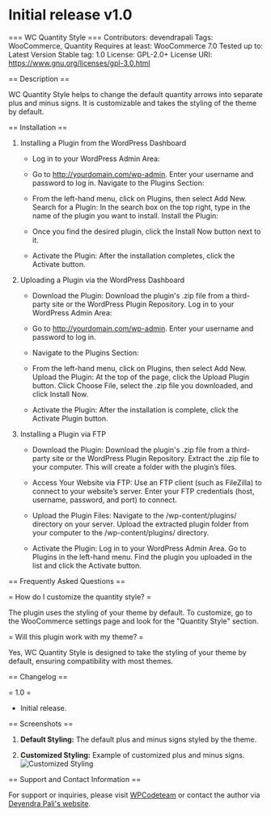 # Initial release v1.0
=== WC Quantity Style ===
Contributors: devendrapali
Tags: WooCommerce, Quantity
Requires at least: WooCommerce 7.0
Tested up to: Latest Version
Stable tag: 1.0
License: GPL-2.0+
License URI: https://www.gnu.org/licenses/gpl-3.0.html

== Description ==

WC Quantity Style helps to change the default quantity arrows into separate plus and minus signs. It is customizable and takes the styling of the theme by default.

== Installation ==

1. Installing a Plugin from the WordPress Dashboard

    - Log in to your WordPress Admin Area:

    - Go to http://yourdomain.com/wp-admin.
    Enter your username and password to log in.
    Navigate to the Plugins Section:

    - From the left-hand menu, click on Plugins, then select Add New.
    Search for a Plugin:
    In the search box on the top right, type in the name of the plugin you want to install.
    Install the Plugin:

    - Once you find the desired plugin, click the Install Now button next to it.

    - Activate the Plugin:
    After the installation completes, click the Activate button.

2. Uploading a Plugin via the WordPress Dashboard

    - Download the Plugin:
        Download the plugin's .zip file from a third-party site or the WordPress Plugin Repository.
        Log in to your WordPress Admin Area:

    - Go to http://yourdomain.com/wp-admin.
        Enter your username and password to log in.

    - Navigate to the Plugins Section:

    - From the left-hand menu, click on Plugins, then select Add New.
        Upload the Plugin:
        At the top of the page, click the Upload Plugin button.
        Click Choose File, select the .zip file you downloaded, and click Install Now.

    - Activate the Plugin:
        After the installation is complete, click the Activate Plugin button.

3. Installing a Plugin via FTP

    - Download the Plugin:
        Download the plugin's .zip file from a third-party site or the WordPress Plugin Repository.
        Extract the .zip file to your computer. This will create a folder with the plugin’s files.

    - Access Your Website via FTP:
        Use an FTP client (such as FileZilla) to connect to your website’s server.
        Enter your FTP credentials (host, username, password, and port) to connect.

    - Upload the Plugin Files:
        Navigate to the /wp-content/plugins/ directory on your server.
        Upload the extracted plugin folder from your computer to the /wp-content/plugins/ directory.

    - Activate the Plugin:
        Log in to your WordPress Admin Area.
        Go to Plugins in the left-hand menu.
        Find the plugin you uploaded in the list and click the Activate button.

== Frequently Asked Questions ==

= How do I customize the quantity style? =

The plugin uses the styling of your theme by default. To customize, go to the WooCommerce settings page and look for the "Quantity Style" section.

= Will this plugin work with my theme? =

Yes, WC Quantity Style is designed to take the styling of your theme by default, ensuring compatibility with most themes.

== Changelog ==

= 1.0 =
* Initial release.


== Screenshots ==

1. **Default Styling:** The default plus and minus signs styled by the theme.
   
   
2. **Customized Styling:** Example of customized plus and minus signs.
   ![Customized Styling](https://wpcodeteam.com/wp-content/uploads/2024/05/Modified-Style.png)

== Support and Contact Information ==

For support or inquiries, please visit [WPCodeteam](http://www.wpcodeteam.com/) or contact the author via [Devendra Pali's website](https://devendrapali.com.np/).

